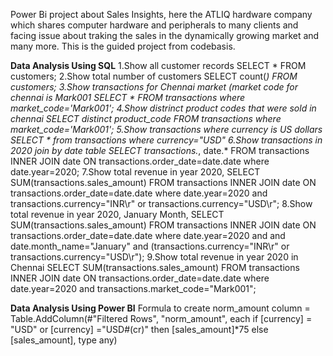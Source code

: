 Power Bi project about Sales Insights, here the ATLIQ hardware company which shares computer hardware and peripherals to many clients and facing issue about traking the sales in the dynamically growing market and many more.
This is the guided project from codebasis. 

**Data Analysis Using SQL**
1.Show all customer records
SELECT * FROM customers;
2.Show total number of customers
SELECT count(*) FROM customers;
3.Show transactions for Chennai market (market code for chennai is Mark001
SELECT * FROM transactions where market_code='Mark001';
4.Show distrinct product codes that were sold in chennai
SELECT distinct product_code FROM transactions where market_code='Mark001';
5.Show transactions where currency is US dollars
SELECT * from transactions where currency="USD"
6.Show transactions in 2020 join by date table
SELECT transactions.*, date.* FROM transactions INNER JOIN date ON transactions.order_date=date.date where date.year=2020;
7.Show total revenue in year 2020,
SELECT SUM(transactions.sales_amount) FROM transactions INNER JOIN date ON transactions.order_date=date.date where date.year=2020 and transactions.currency="INR\r" or transactions.currency="USD\r";
8.Show total revenue in year 2020, January Month,
SELECT SUM(transactions.sales_amount) FROM transactions INNER JOIN date ON transactions.order_date=date.date where date.year=2020 and and date.month_name="January" and (transactions.currency="INR\r" or transactions.currency="USD\r");
9.Show total revenue in year 2020 in Chennai
SELECT SUM(transactions.sales_amount) FROM transactions INNER JOIN date ON transactions.order_date=date.date where date.year=2020 and transactions.market_code="Mark001";

**Data Analysis Using Power BI**
Formula to create norm_amount column
= Table.AddColumn(#"Filtered Rows", "norm_amount", each if [currency] = "USD" or [currency] ="USD#(cr)" then [sales_amount]*75 else [sales_amount], type any)
